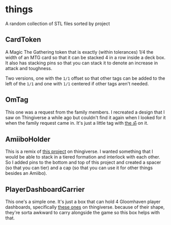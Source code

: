 # things

A random collection of STL files sorted by project

## CardToken

A Magic The Gathering token that is exactly (within tolerances) 1/4 the width of an MTG card so that it can be stacked 4 in a row inside a deck box. It also has stacking pins so that you can stack it to denote an increase in attack and toughness.

Two versions, one with the `1/1` offset so that other tags can be added to the left of the `1/1` and one with `1/1` centered if other tags aren't needed.

## OmTag

This one was a request from the family members. I recreated a design that I saw on Thingiverse a while ago but couldn't find it again when I looked for it when the family request came in. It's just a little tag with [the ॐ](https://en.wikipedia.org/wiki/Om) on it.

## AmiiboHolder

This is a remix of [this project](https://www.thingiverse.com/thing:754095) on thingiverse. I wanted something that I would be able to stack in a tiered formation and interlock with each other. So I added pins to the bottom and top of this project and created a spacer (so that you can tier) and a cap (so that you can use it for other things besides an Amiibo).

## PlayerDashboardCarrier

This one's a simple one. It's just a box that can hold 4 Gloomhaven player dashboards, specifically [these ones](https://www.thingiverse.com/thing:3024359) on thingiverse. because of their shape, they're sorta awkward to carry alongside the game so this box helps with that.
